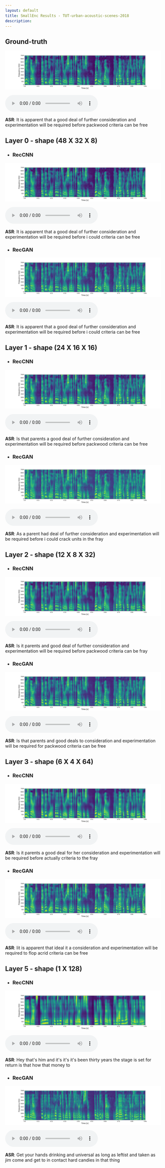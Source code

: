 ```yaml
---
layout: default
title: SmallEnc Results - TUT-urban-acoustic-scenes-2018
description:  
---
```


## Ground-truth

![Image](images/tut-urban-acoustic-scenes-2018/LJ050-0099_ground_truth.png)

<audio controls>
<source src="audio/tut-urban-acoustic-scenes-2018/LJ050-0099_ground_truth.wav" type="audio/mpeg">
Your browser does not support the audio element.
</audio>

**ASR**: It is apparent that a good deal of further consideration and experimentation will be required before packwood criteria can be free


## Layer 0 - shape (48 X 32 X 8)

* ### RecCNN
![Image](images/tut-urban-acoustic-scenes-2018/LJ050-0099_layer_0_reccnn.png)

<audio controls>
<source src="audio/tut-urban-acoustic-scenes-2018/LJ050-0099_layer_0_reccnn.wav" type="audio/mpeg">
Your browser does not support the audio element.
</audio>

**ASR**:  It is apparent that a good deal of further consideration and experimentation will be required before i could criteria can be free



* ### RecGAN
![Image](images/tut-urban-acoustic-scenes-2018/LJ050-0099_layer_0_recgan.png)

<audio controls>
<source src="audio/tut-urban-acoustic-scenes-2018/LJ050-0099_layer_0_recgan.wav" type="audio/mpeg">
Your browser does not support the audio element.
</audio>

**ASR**:  It is apparent that a good deal of further consideration and experimentation will be required before i could criteria can be free



## Layer 1 - shape (24 X 16 X 16)

* ### RecCNN
![Image](images/tut-urban-acoustic-scenes-2018/LJ050-0099_layer_1_reccnn.png)

<audio controls>
<source src="audio/tut-urban-acoustic-scenes-2018/LJ050-0099_layer_1_reccnn.wav" type="audio/mpeg">
Your browser does not support the audio element.
</audio>

**ASR**:  Is that parents a good deal of further consideration and experimentation will be required before packwood criteria can be free




* ### RecGAN
![Image](images/tut-urban-acoustic-scenes-2018/LJ050-0099_layer_1_recgan.png)

<audio controls>
<source src="audio/tut-urban-acoustic-scenes-2018/LJ050-0099_layer_1_recgan.wav" type="audio/mpeg">
Your browser does not support the audio element.
</audio>

**ASR**:  As a parent had deal of further consideration and experimentation will be required before i could crack units in the fray



## Layer 2 - shape (12 X 8 X 32)

* ### RecCNN
![Image](images/tut-urban-acoustic-scenes-2018/LJ050-0099_layer_2_reccnn.png)

<audio controls>
<source src="audio/tut-urban-acoustic-scenes-2018/LJ050-0099_layer_2_reccnn.wav" type="audio/mpeg">
Your browser does not support the audio element.
</audio>

**ASR**:  Is it parents and good deal of further consideration and experimentation will be required before packwood criteria can be fray



* ### RecGAN
![Image](images/tut-urban-acoustic-scenes-2018/LJ050-0099_layer_2_recgan.png)

<audio controls>
<source src="audio/tut-urban-acoustic-scenes-2018/LJ050-0099_layer_2_recgan.wav" type="audio/mpeg">
Your browser does not support the audio element.
</audio>

**ASR**:  Is that parents and good deals to consideration and experimentation will be required for packwood criteria can be free

## Layer 3 - shape (6 X 4 X 64)

* ### RecCNN
![Image](images/tut-urban-acoustic-scenes-2018/LJ050-0099_layer_3_reccnn.png)

<audio controls>
<source src="audio/tut-urban-acoustic-scenes-2018/LJ050-0099_layer_3_reccnn.wav" type="audio/mpeg">
Your browser does not support the audio element.
</audio>

**ASR**:  Is it parents a good deal for her consideration and experimentation will be required before actually criteria to the fray


* ### RecGAN
![Image](images/tut-urban-acoustic-scenes-2018/LJ050-0099_layer_3_recgan.png)

<audio controls>
<source src="audio/tut-urban-acoustic-scenes-2018/LJ050-0099_layer_3_recgan.wav" type="audio/mpeg">
Your browser does not support the audio element.
</audio>

**ASR**: Iit is apparent that ideal it a consideration and experimentation will be required to flop acrid criteria can be free


## Layer 5 - shape (1 X 128)

* ### RecCNN
![Image](images/tut-urban-acoustic-scenes-2018/LJ050-0099_layer_6_reccnn.png)

<audio controls>
<source src="audio/tut-urban-acoustic-scenes-2018/LJ050-0099_layer_6_reccnn.wav" type="audio/mpeg">
Your browser does not support the audio element.
</audio>

**ASR**:  Hey that's him and it's it's it's been thirty years the stage is set for return is that how that money to


* ### RecGAN
![Image](images/tut-urban-acoustic-scenes-2018/LJ050-0099_layer_6_recgan.png)

<audio controls>
<source src="audio/tut-urban-acoustic-scenes-2018/LJ050-0099_layer_6_recgan.wav" type="audio/mpeg">
Your browser does not support the audio element.
</audio>

**ASR**:  Get your hands drinking and universal as long as leftist and taken as jim come and get to in contact hard candies in that thing

